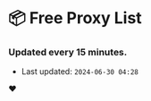 # :package: Free Proxy List
### Updated every 15 minutes.

- Last updated: `2024-06-30 04:28`

:heart:
